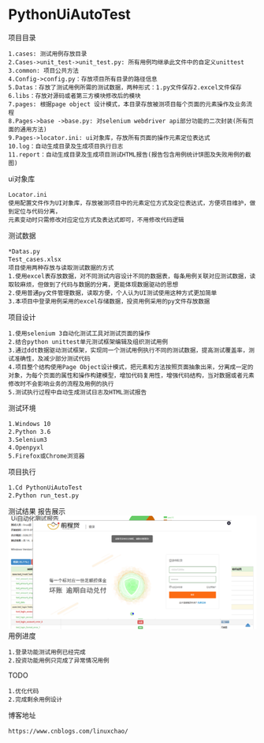# PythonUiAutoTest

项目目录

    1.cases: 测试用例存放目录
    2.Cases->unit_test->unit_test.py: 所有用例均继承此文件中的自定义unittest
    3.common: 项目公共方法
    4.Config->config.py：存放项目所有目录的路径信息
    5.Datas：存放了测试用例所需的测试数据，两种形式：1.py文件保存2.excel文件保存
    6.libs：存放对源码或者第三方模块修改后的模块
    7.pages: 根据page object 设计模式，本目录存放被测项目每个页面的元素操作及业务流程
    8.Pages->base ->base.py: 对selenium webdriver api部分功能的二次封装(所有页面的通用方法)
    9.Pages->locator.ini: ui对象库，存放所有页面的操作元素定位表达式
    10.log：自动生成目录及生成项目执行日志
    11.report：自动生成目录及生成项目测试HTML报告(报告包含用例统计饼图及失败用例的截图)
ui对象库

    Locator.ini
    使用配置文件作为UI对象库，存放被测项目中的元素定位方式及定位表达式，方便项目维护，做到定位与代码分离，
    元素变动时只需修改对应定位方式及表达式即可，不用修改代码逻辑
测试数据

    *Datas.py
    Test_cases.xlsx
    项目使用两种存放与读取测试数据的方式
    1.使用excel表存放数据，对不同测试内容设计不同的数据表，每条用例关联对应测试数据，读取较麻烦，但做到了代码与数据的分离，更能体现数据驱动的思想
    2.使用普通py文件管理数据，读取方便，个人认为UI测试使用这种方式更加简单
    3.本项目中登录用例采用的excel存储数据，投资用例采用的py文件存放数据
项目设计

    1.使用selenium 3自动化测试工具对测试页面的操作
    2.结合python unittest单元测试框架编辑及组织测试用例
    3.通过ddt数据驱动测试框架，实现同一个测试用例执行不同的测试数据，提高测试覆盖率，测试准确性，及减少部分测试代码
    4.项目整个结构使用Page Object设计模式，把元素和方法按照页面抽象出来，分离成一定的对象，为每个页面的属性和操作构建模型，增加代码复用性，增强代码结构，当对数据或者元素修改时不会影响业务的流程及用例的执行
    5.测试执行过程中自动生成测试日志及HTML测试报告
测试环境

    1.Windows 10 
    2.Python 3.6
    3.Selenium3 
    4.Openpyxl
    5.Firefox或Chrome浏览器
项目执行

    1.Cd PythonUiAutoTest
    2.Python run_test.py
测试结果
    报告展示
    ![Image 测试报告](https://github.com/13691579846/PythonUiAutoTest/blob/master/img/%E6%8A%A5%E5%91%8A%E6%88%AA%E5%9B%BE.png)
用例进度

    1.登录功能测试用例已经完成
    2.投资功能用例只完成了异常情况用例
TODO

    1.优化代码
    2.完成剩余用例设计
博客地址

    https://www.cnblogs.com/linuxchao/
